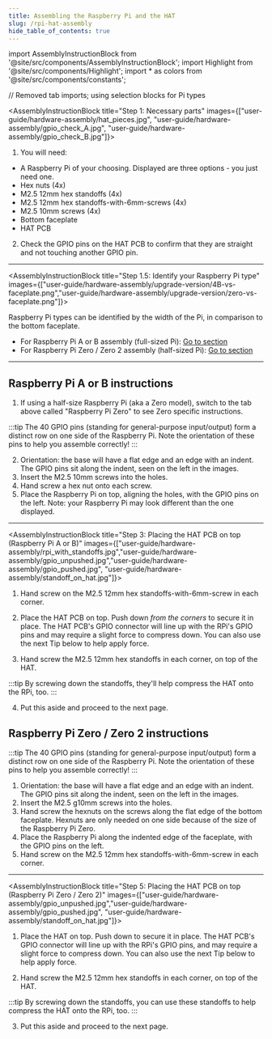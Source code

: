```yaml
---
title: Assembling the Raspberry Pi and the HAT
slug: /rpi-hat-assembly
hide_table_of_contents: true
---
```


import AssemblyInstructionBlock from '@site/src/components/AssemblyInstructionBlock';
import Highlight from '@site/src/components/Highlight';
import * as colors from '@site/src/components/constants';

// Removed tab imports; using selection blocks for Pi types


<AssemblyInstructionBlock title="Step 1: Necessary parts" images={["user-guide/hardware-assembly/hat_pieces.jpg", "user-guide/hardware-assembly/gpio_check_A.jpg", "user-guide/hardware-assembly/gpio_check_B.jpg"]}>

1. You will need:
* A Raspberry Pi of your choosing. Displayed are three options - you just need one.
* <Highlight color={colors.blue}>Hex nuts (4x)</Highlight>
* <Highlight color={colors.red}>M2.5 12mm hex standoffs (4x)</Highlight>
* <Highlight color={colors.magenta}>M2.5 12mm hex standoffs-with-6mm-screws (4x)</Highlight>
* <Highlight color={colors.green}>M2.5 10mm screws (4x)</Highlight>
* <Highlight color={colors.orange}>Bottom faceplate</Highlight>
* <Highlight color={colors.teal}>HAT PCB</Highlight>


2. Check the GPIO pins on the <Highlight color={colors.teal}>HAT PCB</Highlight> to confirm that they are straight and not touching another GPIO pin.

</AssemblyInstructionBlock>

-----

<AssemblyInstructionBlock title="Step 1.5: Identify your Raspberry Pi type" images={["user-guide/hardware-assembly/upgrade-version/4B-vs-faceplate.png","user-guide/hardware-assembly/upgrade-version/zero-vs-faceplate.png"]}>

Raspberry Pi types can be identified by the width of the Pi, in comparison to the bottom faceplate.

- For Raspberry Pi A or B assembly (full-sized Pi): [Go to section](#raspberry-pi-a-or-b-instructions)
- For Raspberry Pi Zero / Zero 2 assembly (half-sized Pi): [Go to section](#raspberry-pi-zero-zero-2-instructions)
</AssemblyInstructionBlock>


-----

<h2 id="raspberry-pi-a-or-b-instructions">Raspberry Pi A or B instructions</h2>
<AssemblyInstructionBlock title="Step 2: Assemble the bottom faceplate (Raspberry Pi A or B)" images={["user-guide/hardware-assembly/bottom_faceplate.jpg","user-guide/hardware-assembly/bot_faceplate_screwed.jpg","user-guide/hardware-assembly/rpi_no_standoffs.jpg"]}>


1.  If using a half-size Raspberry Pi (aka a Zero model), switch to the tab above called "Raspberry Pi Zero" to see Zero specific instructions.

:::tip
The 40 GPIO pins (standing for general-purpose input/output) form a distinct row on one side of the Raspberry Pi. Note the orientation of these pins to help you assemble correctly!
:::

2.  Orientation: the base will have a flat edge and an edge with an indent. The GPIO pins sit along the <Highlight color={colors.blue}>indent</Highlight>, seen on the left in the images.
3.  Insert the <Highlight color={colors.red}>M2.5 10mm screws</Highlight> into the holes.
4.  Hand screw a <Highlight color={colors.magenta}>hex nut</Highlight> onto each screw.
5.  Place the Raspberry Pi on top, aligning the holes, with the <Highlight color={colors.green}>GPIO pins</Highlight> on the left. Note: your Raspberry Pi may look different than the one displayed.


</AssemblyInstructionBlock>

-----

<AssemblyInstructionBlock title="Step 3: Placing the HAT PCB on top (Raspberry Pi A or B)" images={["user-guide/hardware-assembly/rpi_with_standoffs.jpg","user-guide/hardware-assembly/gpio_unpushed.jpg","user-guide/hardware-assembly/gpio_pushed.jpg", "user-guide/hardware-assembly/standoff_on_hat.jpg"]}>

1.  Hand screw on the <Highlight color={colors.blue}>M2.5 12mm hex standoffs-with-6mm-screw</Highlight> in each corner.
2.  Place the HAT PCB on top. <Highlight color={colors.red}>Push down *from the corners*</Highlight> to secure it in place. The HAT PCB's GPIO connector will line up with the RPi's GPIO pins and may require a slight force to compress down. You can also use the next Tip below to help apply force.

3.  Hand screw the <Highlight color={colors.green}>M2.5 12mm hex standoffs</Highlight> in each corner, on top of the HAT.

:::tip
By screwing down the standoffs, they'll help compress the HAT onto the RPi, too.
:::

4.  Put this aside and proceed to the next page.

</AssemblyInstructionBlock>



<h2 id="raspberry-pi-zero-zero-2-instructions">Raspberry Pi Zero / Zero 2 instructions</h2>
<AssemblyInstructionBlock title="Step 4: Assemble the bottom faceplate (Raspberry Pi Zero / Zero 2)" images={["user-guide/hardware-assembly/bottom_faceplate.jpg","user-guide/hardware-assembly/hex_one_side.jpg","user-guide/hardware-assembly/rpi_zero.jpg"]}>

:::tip
The 40 GPIO pins (standing for general-purpose input/output) form a distinct row on one side of the Raspberry Pi. Note the orientation of these pins to help you assemble correctly!
:::

1.  Orientation: the base will have a flat edge and an edge with an indent. The GPIO pins sit along the <Highlight color={colors.blue}>indent</Highlight>, seen on the left in the images.
2.  Insert the M2.5 g10mm screws into the <Highlight color={colors.red}>holes</Highlight>.
3.  Hand screw the <Highlight color={colors.magenta}>hexnuts</Highlight> on the screws along the flat edge of the bottom faceplate. Hexnuts are only needed on one side because of the size of the Raspberry Pi Zero.
4.  Place the Raspberry Pi along the indented edge of the faceplate, with the <Highlight color={colors.green}>GPIO pins</Highlight> on the left.
5.  Hand screw on the <Highlight color={colors.blue}>M2.5 12mm hex standoffs-with-6mm-screw</Highlight> in each corner.

</AssemblyInstructionBlock>


-----

<AssemblyInstructionBlock title="Step 5: Placing the HAT PCB on top (Raspberry Pi Zero / Zero 2)" images={["user-guide/hardware-assembly/gpio_unpushed.jpg","user-guide/hardware-assembly/gpio_pushed.jpg", "user-guide/hardware-assembly/standoff_on_hat.jpg"]}>

1.  Place the HAT on top. <Highlight color={colors.red}>Push down</Highlight> to secure it in place. The HAT PCB's GPIO connector will line up with the RPi's GPIO pins, and may require a slight force to compress down. You can also use the next Tip below to help apply force.

2.  Hand screw the <Highlight color={colors.green}>M2.5 12mm hex standoffs</Highlight> in each corner, on top of the HAT.

:::tip
By screwing down the standoffs, you can use these standoffs to help compress the HAT onto the RPi, too.
:::

3.  Put this aside and proceed to the next page.

</AssemblyInstructionBlock>
